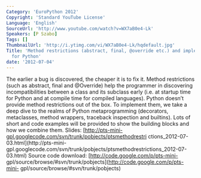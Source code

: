 ```yaml
---
Category: 'EuroPython 2012'
Copyright: 'Standard YouTube License'
Language: 'English'
SourceUrl: 'http://www.youtube.com/watch?v=WX7aB0e4-Lk'
Speakers: [P Szabo]
Tags: []
ThumbnailUrl: 'http://i.ytimg.com/vi/WX7aB0e4-Lk/hqdefault.jpg'
Title: 'Method restrictions (abstract, final, @override etc.) and implementing them
  for Python'
date: '2012-07-04'
---
```

The earlier a bug is discovered, the cheaper it is to fix it. Method
restrictions (such as abstract, final and @Override) help the programmer in
discovering incompatibilities between a class and its subclass early (i.e. at
startup time for Python and at compile time for compiled languages). Python
doesn’t provide method restrictions out of the box. To implement them, we take
a deep dive to the realms of Python metaprogramming (decorators, metaclasses,
method wrappers, traceback inspection and builtins). Lots of short and code
examples will be provided to show the building blocks and how we combine them.
Slides: [http://pts-mini-gpl.googlecode.com/svn/trunk/pobjects/ptsmethodrestri
ctions_2012-07-03.html](http://pts-mini-
gpl.googlecode.com/svn/trunk/pobjects/ptsmethodrestrictions_2012-07-03.html)
Source code download: [http://code.google.com/p/pts-mini-
gpl/source/browse/#svn/trunk/pobjects](http://code.google.com/p/pts-mini-
gpl/source/browse/#svn/trunk/pobjects)

